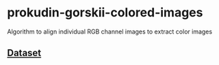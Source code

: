 # prokudin-gorskii-colored-images
Algorithm to align individual RGB channel images to extract color images

## [Dataset](http://www.loc.gov/pictures/search/?q=Prokudin+negative&sp=2&st=grid)


